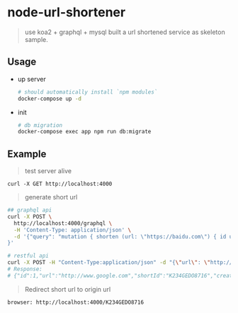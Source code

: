 # node-url-shortener

> use koa2 + graphql + mysql built a url shortened service as skeleton sample.

## Usage

- up server

  ```sh
  # should automatically install `npm modules`
  docker-compose up -d
  ```

- init
  
  ```sh
  # db migration
  docker-compose exec app npm run db:migrate
  ```

## Example

> test server alive

```curl
curl -X GET http://localhost:4000
```

> generate short url

```sh
## graphql api
curl -X POST \
  http://localhost:4000/graphql \
  -H 'Content-Type: application/json' \
  -d '{"query": "mutation { shorten (url: \"https://baidu.com\") { id url shortId createdAt updatedAt deletedAt } }"
}'

# restful api
curl -X POST -H "Content-Type:application/json" -d "{\"url\": \"http://www.google.com\"}" http://localhost:4000/shorten
# Response:
# {"id":1,"url":"http://www.google.com","shortId":"K234GEDO8716","createdAt":"2019-10-23T10:15:28.000+0000","updatedAt":"2019-12-31T10:15:28.000+0000","deletedAt":null}
```

> Redirect short url to origin url

```text
browser: http://localhost:4000/K234GEDO8716
```
